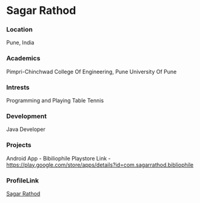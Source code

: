 # Sagar Rathod

### Location 

Pune, India

### Academics

Pimpri-Chinchwad College Of Engineering, Pune
University Of Pune

### Intrests 

Programming and Playing Table Tennis

### Development

Java Developer

### Projects

Android App - Bibiliophile 
Playstore Link - https://play.google.com/store/apps/details?id=com.sagarrathod.bibliophile

### ProfileLink

[Sagar Rathod](https://github.com/sagar-rathod/)
